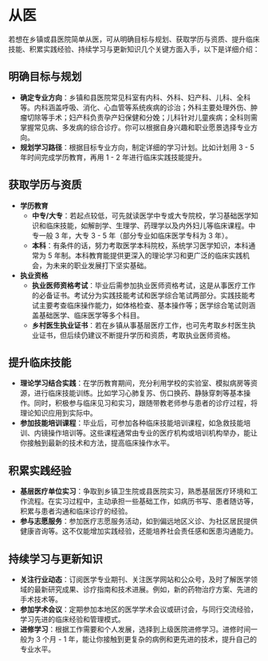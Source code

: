 # 从医

若想在乡镇或县医院简单从医，可从明确目标与规划、获取学历与资质、提升临床技能、积累实践经验、持续学习与更新知识几个关键方面入手，以下是详细介绍：

## 明确目标与规划

- **确定专业方向**：乡镇和县医院常见科室有内科、外科、妇产科、儿科、全科等。内科涵盖呼吸、消化、心血管等系统疾病的诊治；外科主要处理外伤、肿瘤切除等手术；妇产科负责孕产妇保健和分娩；儿科针对儿童疾病；全科则需掌握常见病、多发病的综合诊疗。你可以根据自身兴趣和职业愿景选择专业方向。
- **规划学习路径**：根据目标专业方向，制定详细的学习计划。比如计划用 3 - 5 年时间完成学历教育，再用 1 - 2 年进行临床实践技能提升。

## 获取学历与资质

- **学历教育**
  - **中专/大专**：若起点较低，可先就读医学中专或大专院校，学习基础医学知识和临床技能，如解剖学、生理学、药理学以及内外妇儿等临床课程。中专一般 3 年，大专 3 - 5 年（部分专业如临床医学专科为 3 年）。
  - **本科**：有条件的话，努力考取医学本科院校，系统学习医学知识，本科通常为 5 年制。本科教育能提供更深入的理论学习和更广泛的临床实践机会，为未来的职业发展打下坚实基础。
- **执业资格**
  - **执业医师资格考试**：毕业后需参加执业医师资格考试，这是从事医疗工作的必备证书。考试分为实践技能考试和医学综合笔试两部分。实践技能考试主要考查临床操作能力，如体格检查、基本操作等；医学综合笔试则涵盖基础医学、临床医学等多个科目。
  - **乡村医生执业证书**：若在乡镇从事基层医疗工作，也可先考取乡村医生执业证书，但后续仍建议不断提升学历和资质，考取执业医师资格。

## 提升临床技能

- **理论学习结合实践**：在学历教育期间，充分利用学校的实验室、模拟病房等资源，进行临床技能训练。比如学习心肺复苏、伤口换药、静脉穿刺等基本操作。同时，积极参与临床见习和实习，跟随带教老师参与患者的诊疗过程，将理论知识应用到实际中。
- **参加技能培训课程**：毕业后，可参加各种临床技能培训课程，如急救技能培训、内镜操作培训等。这些课程通常由专业的医疗机构或培训机构举办，能让你接触到最新的技术和方法，提高临床操作水平。

## 积累实践经验

- **基层医疗单位实习**：争取到乡镇卫生院或县医院实习，熟悉基层医疗环境和工作流程。在实习过程中，主动承担一些基础工作，如病历书写、患者随访等，积累与患者沟通和临床诊疗的经验。
- **参与志愿服务**：参加医疗志愿服务活动，如到偏远地区义诊、为社区居民提供健康咨询等。这不仅能增加实践经验，还能培养社会责任感和医患沟通能力。

## 持续学习与更新知识

- **关注行业动态**：订阅医学专业期刊、关注医学网站和公众号，及时了解医学领域的最新研究成果、诊疗指南和技术进展。例如，新的药物治疗方案、先进的手术技术等。
- **参加学术会议**：定期参加本地区的医学学术会议或研讨会，与同行交流经验，学习先进的临床经验和管理模式。
- **进修学习**：根据工作需要和个人发展，选择到上级医院进修学习。进修时间一般为 3 个月 - 1 年，能让你接触到更复杂的病例和更先进的技术，提升自己的专业水平。
